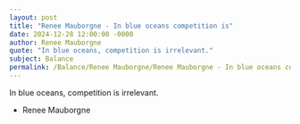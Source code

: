 ```yaml
---
layout: post
title: "Renee Mauborgne - In blue oceans competition is"
date: 2024-12-28 12:00:00 -0000
author: Renee Mauborgne
quote: "In blue oceans, competition is irrelevant."
subject: Balance
permalink: /Balance/Renee Mauborgne/Renee Mauborgne - In blue oceans competition is
---
```


In blue oceans, competition is irrelevant.

- Renee Mauborgne
